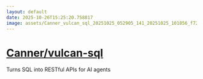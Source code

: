 ```yaml
---
layout: default
date: 2025-10-26T15:25:20.758817
image: assets/Canner_vulcan_sql_20251025_052905_141_20251025_101856_f72f79--20251025T121911912--cropped.png
---
```


# [Canner/vulcan-sql](https://github.com/Canner/vulcan-sql/)

Turns SQL into RESTful APIs for AI agents
